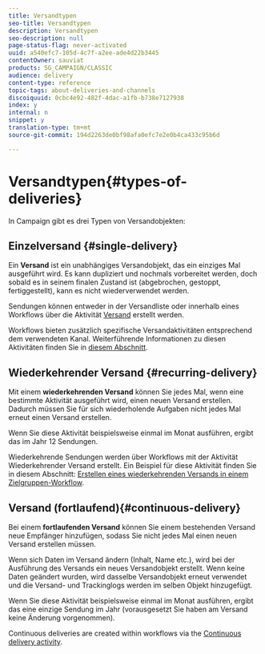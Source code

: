 ```yaml
---
title: Versandtypen
seo-title: Versandtypen
description: Versandtypen
seo-description: null
page-status-flag: never-activated
uuid: a540efc7-105d-4c7f-a2ee-ade4d22b3445
contentOwner: sauviat
products: SG_CAMPAIGN/CLASSIC
audience: delivery
content-type: reference
topic-tags: about-deliveries-and-channels
discoiquuid: 0cbc4e92-482f-4dac-a1fb-b738e7127938
index: y
internal: n
snippet: y
translation-type: tm+mt
source-git-commit: 194d2263de0bf98afa0efc7e2e0b4ca433c95b6d

---
```



# Versandtypen{#types-of-deliveries}

In Campaign gibt es drei Typen von Versandobjekten:

## Einzelversand {#single-delivery}

Ein **Versand** ist ein unabhängiges Versandobjekt, das ein einziges Mal ausgeführt wird. Es kann dupliziert und nochmals vorbereitet werden, doch sobald es in seinem finalen Zustand ist (abgebrochen, gestoppt, fertiggestellt), kann es nicht wiederverwendet werden.

Sendungen können entweder in der Versandliste oder innerhalb eines Workflows über die Aktivität [Versand](../../workflow/using/delivery.md) erstellt werden.

Workflows bieten zusätzlich spezifische Versandaktivitäten entsprechend dem verwendeten Kanal. Weiterführende Informationen zu diesen Aktivitäten finden Sie in [diesem Abschnitt](../../workflow/using/cross-channel-deliveries.md).

## Wiederkehrender Versand {#recurring-delivery}

Mit einem **wiederkehrenden Versand** können Sie jedes Mal, wenn eine bestimmte Aktivität ausgeführt wird, einen neuen Versand erstellen. Dadurch müssen Sie für sich wiederholende Aufgaben nicht jedes Mal erneut einen Versand erstellen.

Wenn Sie diese Aktivität beispielsweise einmal im Monat ausführen, ergibt das im Jahr 12 Sendungen.

Wiederkehrende Sendungen werden über Workflows mit der Aktivität [](../../workflow/using/recurring-delivery.md)Wiederkehrender Versand erstellt. Ein Beispiel für diese Aktivität finden Sie in diesem Abschnitt: [Erstellen eines wiederkehrenden Versands in einem Zielgruppen-Workflow](../../campaign/using/setting-up-marketing-campaigns.md#creating-a-recurring-delivery-in-a-targeting-workflow).

## Versand (fortlaufend){#continuous-delivery}

Bei einem **fortlaufenden Versand** können Sie einem bestehenden Versand neue Empfänger hinzufügen, sodass Sie nicht jedes Mal einen neuen Versand erstellen müssen.

Wenn sich Daten im Versand ändern (Inhalt, Name etc.), wird bei der Ausführung des Versands ein neues Versandobjekt erstellt. Wenn keine Daten geändert wurden, wird dasselbe Versandobjekt erneut verwendet und die Versand- und Trackinglogs werden im selben Objekt hinzugefügt.

Wenn Sie diese Aktivität beispielsweise einmal im Monat ausführen, ergibt das eine einzige Sendung im Jahr (vorausgesetzt Sie haben am Versand keine Änderung vorgenommen).

Continuous deliveries are created within workflows via the [Continuous delivery activity](../../workflow/using/continuous-delivery.md).
